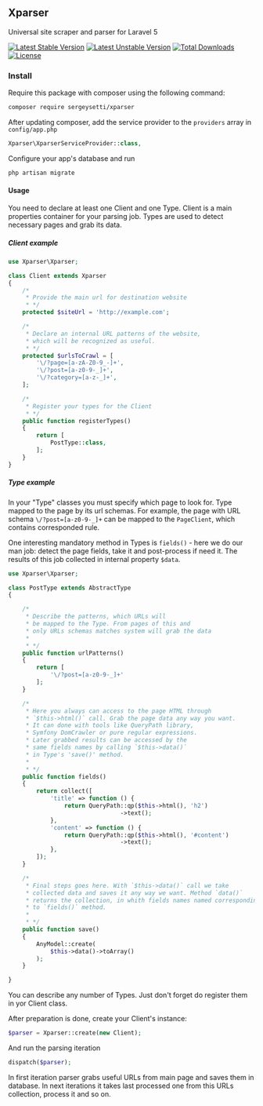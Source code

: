 ## Xparser
Universal site scraper and parser for Laravel 5

[![Latest Stable Version](https://poser.pugx.org/sergeysetti/xparser/v/stable)](https://packagist.org/packages/sergeysetti/xparser)
[![Latest Unstable Version](https://poser.pugx.org/sergeysetti/xparser/v/unstable)](https://packagist.org/packages/sergeysetti/xparser)
[![Total Downloads](https://poser.pugx.org/sergeysetti/xparser/downloads)](https://packagist.org/packages/sergeysetti/xparser)
[![License](https://poser.pugx.org/sergeysetti/xparser/license)](https://packagist.org/packages/sergeysetti/xparser)


### Install

Require this package with composer using the following command:

```bash
composer require sergeysetti/xparser
```

After updating composer, add the service provider to the `providers` array in `config/app.php`

```php
Xparser\XparserServiceProvider::class,
```

Configure your app's database and run 
```bash
php artisan migrate
```

#### Usage

You need to declare at least one Client and one Type. Client is a main properties container for your parsing job. Types are used to detect necessary pages and grab its data.

##### Client example 

```php
use Xparser\Xparser;

class Client extends Xparser
{
    /*
     * Provide the main url for destination website
     * */
    protected $siteUrl = 'http://example.com';

    /*
     * Declare an internal URL patterns of the website, 
     * which will be recognized as useful.
     * */
    protected $urlsToCrawl = [
        '\/?page=[a-zA-Z0-9_-]+',
        '\/?post=[a-z0-9-_]+',
        '\/?category=[a-z-_]+',
    ];

    /*
     * Register your types for the Client
     * */
    public function registerTypes()
    {
        return [
            PostType::class,
        ];
    }
}
```

##### Type example 

In your "Type" classes you must specify which page to look for. Type mapped to the page by its url schemas. For example, the page with URL schema `\/?post=[a-z0-9-_]+` can be mapped to the `PageClient`, which contains corresponded rule. 

One interesting mandatory method in Types is `fields()` - here we do our man job: detect the page fields, take it and post-process if need it. The results of this job collected in internal property `$data`.

```php
use Xparser\Xparser;

class PostType extends AbstractType
{

    /*
     * Describe the patterns, which URLs will 
     * be mapped to the Type. From pages of this and 
     * only URLs schemas matches system will grab the data
     * 
     * */
    public function urlPatterns()
    {
        return [
            '\/?post=[a-z0-9-_]+'
        ];
    }

    /*
     * Here you always can access to the page HTML through
     * `$this->html()` call. Grab the page data any way you want.
     * It can done with tools like QueryPath library, 
     * Symfony DomCrawler or pure regular expressions. 
     * Later grabbed results can be accessed by the 
     * same fields names by calling `$this->data()` 
     * in Type's 'save()' method.
     * 
     * */
    public function fields()
    {
        return collect([
            'title' => function () {
                return QueryPath::qp($this->html(), 'h2')
                                ->text();
            },
            'content' => function () {
                return QueryPath::qp($this->html(), '#content')
                                ->text();
            },
        ]);
    }

    /*
     * Final steps goes here. With `$this->data()` call we take 
     * collected data and saves it any way we want. Method `data()`
     * returns the collection, in whith fields names named corresponding
     * to `fields()` method.
     * 
     * */
    public function save()
    {
        AnyModel::create(
            $this->data()->toArray()
        );
    }

}
```
You can describe any number of Types. Just don't forget do register them in yor Client class. 

After preparation is done, create your Client's instance:

```php
$parser = Xparser::create(new Client);
```
And run the parsing iteration
```php
dispatch($parser);
```
In first iteration parser grabs useful URLs from main page and saves them in database. In next iterations it takes last processed one from this URLs collection, process it and so on.
